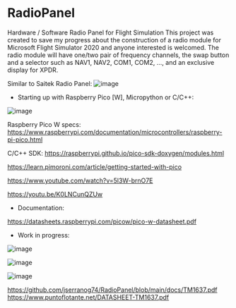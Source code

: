 # RadioPanel

Hardware / Software Radio Panel for Flight Simulation
This project was created to save my progress about the construction of a radio module for Microsoft Flight Simulator 2020 and anyone interested is welcomed. 
The radio module will have one/two pair of frequency channels, the swap button and a selector such as NAV1, NAV2, COM1, COM2, ..., and an exclusive display for XPDR.

Similar to Saitek Radio Panel:
![image](https://user-images.githubusercontent.com/69823432/217115577-0242d6c0-e72d-4924-8ed6-9a1e6c0883b8.png)


* Starting up with Raspberry Pico [W], Micropython or C/C++:

![image](https://user-images.githubusercontent.com/69823432/217314903-9f5fdfa1-0c98-4782-a3bd-9f0723fa4536.png)

Raspberry Pico W specs: 
https://www.raspberrypi.com/documentation/microcontrollers/raspberry-pi-pico.html

C/C++ SDK: 
https://raspberrypi.github.io/pico-sdk-doxygen/modules.html


https://learn.pimoroni.com/article/getting-started-with-pico

https://www.youtube.com/watch?v=5l3W-brnO7E

https://youtu.be/K0LNCunQZUw

* Documentation:

https://datasheets.raspberrypi.com/picow/pico-w-datasheet.pdf

* Work in progress:

![image](https://user-images.githubusercontent.com/69823432/216832567-97669250-eff2-4193-9b6c-9eaf749dbc31.png)

![image](https://user-images.githubusercontent.com/69823432/217441564-3c75e7d6-d6ab-4a75-ad6f-65309a474eca.png)


![image](https://user-images.githubusercontent.com/69823432/216832738-495a19f0-c244-4e3f-ae5f-74d663e1e25a.png)


https://github.com/jserranog74/RadioPanel/blob/main/docs/TM1637.pdf
https://www.puntoflotante.net/DATASHEET-TM1637.pdf
